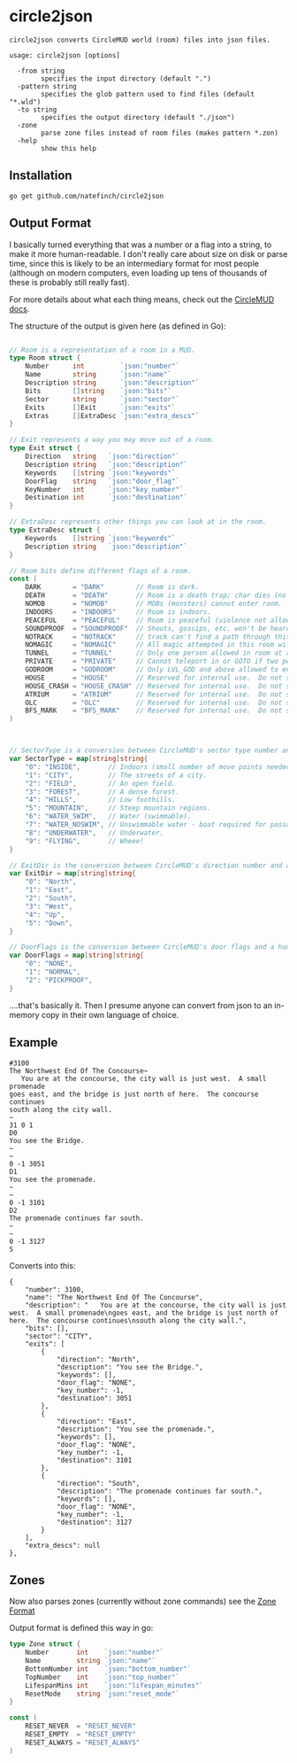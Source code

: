 # circle2json

```
circle2json converts CircleMUD world (room) files into json files.

usage: circle2json [options]

  -from string
        specifies the input directory (default ".")
  -pattern string
        specifies the glob pattern used to find files (default "*.wld")
  -to string
        specifies the output directory (default "./json")
  -zone
        parse zone files instead of room files (makes pattern *.zon)
  -help
        show this help
```

## Installation

`go get github.com/natefinch/circle2json`

## Output Format

I basically turned everything that was a number or a flag into a string, to make
it more human-readable.  I don't really care about size on disk or parse time,
since this is likely to be an intermediary format for most people (although on
modern computers, even loading up tens of thousands of these is probably still
really fast).

For more details about what each thing means, check out the [CircleMUD
docs](http://www.circlemud.org/cdp/building/building-3.html). 

The structure of the output is given here (as defined in Go):

```go

// Room is a representation of a room in a MUD.
type Room struct {
	Number      int         `json:"number"`
	Name        string      `json:"name"`
	Description string      `json:"description"`
	Bits        []string    `json:"bits"`
	Sector      string      `json:"sector"`
	Exits       []Exit      `json:"exits"`
	Extras      []ExtraDesc `json:"extra_descs"`
}

// Exit represents a way you may move out of a room.
type Exit struct {
	Direction   string   `json:"direction"`
	Description string   `json:"description"`
	Keywords    []string `json:"keywords"`
	DoorFlag    string   `json:"door_flag"`
	KeyNumber   int      `json:"key_number"`
	Destination int      `json:"destination"`
}

// ExtraDesc represents other things you can look at in the room.
type ExtraDesc struct {
	Keywords    []string `json:"keywords"`
	Description string   `json:"description"`
}

// Room bits define different flags of a room.
const (
	DARK        = "DARK"        // Room is dark.
	DEATH       = "DEATH"       // Room is a death trap; char dies (no xp lost).
	NOMOB       = "NOMOB"       // MOBs (monsters) cannot enter room.
	INDOORS     = "INDOORS"     // Room is indoors.
	PEACEFUL    = "PEACEFUL"    // Room is peaceful (violence not allowed).
	SOUNDPROOF  = "SOUNDPROOF"  // Shouts, gossips, etc. won't be heard in room.
	NOTRACK     = "NOTRACK"     // track can't find a path through this room.
	NOMAGIC     = "NOMAGIC"     // All magic attempted in this room will fail.
	TUNNEL      = "TUNNEL"      // Only one person allowed in room at a time.
	PRIVATE     = "PRIVATE"     // Cannot teleport in or GOTO if two people here.
	GODROOM     = "GODROOM"     // Only LVL_GOD and above allowed to enter.
	HOUSE       = "HOUSE"       // Reserved for internal use.  Do not set.
	HOUSE_CRASH = "HOUSE_CRASH" // Reserved for internal use.  Do not set.
	ATRIUM      = "ATRIUM"      // Reserved for internal use.  Do not set.
	OLC         = "OLC"         // Reserved for internal use.  Do not set.
	BFS_MARK    = "BFS_MARK"    // Reserved for internal use.  Do not set.
)



// SectorType is a conversion between CircleMUD's sector type number and a human-readable string.
var SectorType = map[string]string{
	"0": "INSIDE",       // Indoors (small number of move points needed).
	"1": "CITY",         // The streets of a city.
	"2": "FIELD",        // An open field.
	"3": "FOREST",       // A dense forest.
	"4": "HILLS",        // Low foothills.
	"5": "MOUNTAIN",     // Steep mountain regions.
	"6": "WATER_SWIM",   // Water (swimmable).
	"7": "WATER_NOSWIM", // Unswimmable water - boat required for passage.
	"8": "UNDERWATER",   // Underwater.
	"9": "FLYING",       // Wheee!
}

// ExitDir is the conversion between CircleMUD's direction number and a human-readable string.
var ExitDir = map[string]string{
	"0": "North",
	"1": "East",
	"2": "South",
	"3": "West",
	"4": "Up",
	"5": "Down",
}

// DoorFlags is the conversion between CircleMUD's door flags and a human-readable string.
var DoorFlags = map[string]string{
	"0": "NONE",
	"1": "NORMAL",
	"2": "PICKPROOF",
}
```

....that's basically it.  Then I presume anyone can convert from json to an in-memory copy in their own language of choice.

## Example

```
#3100
The Northwest End Of The Concourse~
   You are at the concourse, the city wall is just west.  A small promenade
goes east, and the bridge is just north of here.  The concourse continues
south along the city wall.
~
31 0 1
D0
You see the Bridge.
~
~
0 -1 3051
D1
You see the promenade.
~
~
0 -1 3101
D2
The promenade continues far south.
~
~
0 -1 3127
S
```

Converts into this:

```
{
    "number": 3100,
    "name": "The Northwest End Of The Concourse",
    "description": "   You are at the concourse, the city wall is just west.  A small promenade\ngoes east, and the bridge is just north of here.  The concourse continues\nsouth along the city wall.",
    "bits": [],
    "sector": "CITY",
    "exits": [
        {
            "direction": "North",
            "description": "You see the Bridge.",
            "keywords": [],
            "door_flag": "NONE",
            "key_number": -1,
            "destination": 3051
        },
        {
            "direction": "East",
            "description": "You see the promenade.",
            "keywords": [],
            "door_flag": "NONE",
            "key_number": -1,
            "destination": 3101
        },
        {
            "direction": "South",
            "description": "The promenade continues far south.",
            "keywords": [],
            "door_flag": "NONE",
            "key_number": -1,
            "destination": 3127
        }
    ],
    "extra_descs": null
},
```

## Zones

Now also parses zones (currently without zone commands)
see the [Zone Format](http://www.circlemud.org/cdp/building/building-6.html)

Output format is defined this way in go:

```go
type Zone struct {
	Number       int    `json:"number"`
	Name         string `json:"name"`
	BottomNumber int    `json:"bottom_number"`
	TopNumber    int    `json:"top_number"`
	LifespanMins int    `json:"lifespan_minutes"`
	ResetMode    string `json:"reset_mode"`
}

const (
	RESET_NEVER  = "RESET_NEVER"
	RESET_EMPTY  = "RESET_EMPTY"
	RESET_ALWAYS = "RESET_ALWAYS"
)
```